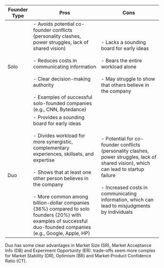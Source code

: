 

| Founder Type | Pros                                                                                                                                                                                                                                                                                                                                                                                        | Cons                                                                                                                                                                                                                                       |
| ------------ | ------------------------------------------------------------------------------------------------------------------------------------------------------------------------------------------------------------------------------------------------------------------------------------------------------------------------------------------------------------------------------------------- | ------------------------------------------------------------------------------------------------------------------------------------------------------------------------------------------------------------------------------------------ |
| Solo         | - Avoids potential co-founder conflicts (personality clashes, power struggles, lack of shared vision)<br><br>- Reduces costs in communicating information<br><br> - Clear decision-making authority<br><br>- Examples of successful solo-founded companies (e.g., CNN, Bytedance)                                                                                                           | - Lacks a sounding board for early ideas<br><br>- Bears the entire workload alone<br><br>- May struggle to show that others believe in the company                                                                                         |
| Duo          | - Provides a sounding board for early ideas<br><br>- Divides workload for more synergistic, complementary experiences, skillsets, and expertise<br><br>- Shows that at least one other person believes in the company<br><br>- More common among billion-dollar companies (36%) compared to solo founders (20%) with examples of successful duo-founded companies (e.g., Google, Apple, HP) | - Potential for co-founder conflicts (personality clashes, power struggles, lack of shared vision), which can lead to startup failure<br><br>- Increased costs in communicating information, which can lead to misjudgments by individuals |

Duo has some clear advantages in Market Size (SR), Market Acceptance Info (DB) and Experiment Opportunity (ER). trade-offs seem more complex for Market Stability (DR), Optimism (BR) and Market-Product Confidence Ratio (CT).